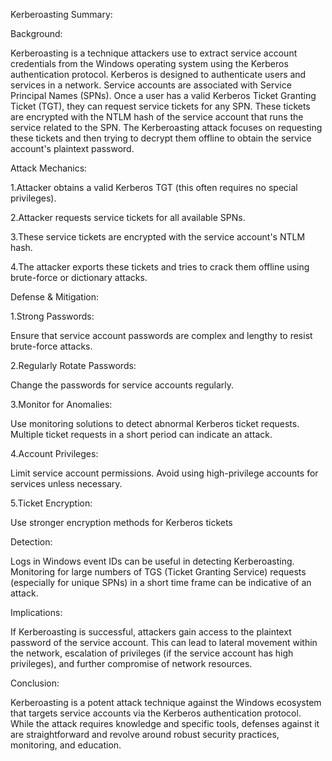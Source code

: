 Kerberoasting Summary:

Background:

Kerberoasting is a technique attackers use to extract service account credentials from the Windows operating system using the Kerberos authentication protocol.
Kerberos is designed to authenticate users and services in a network.
Service accounts are associated with Service Principal Names (SPNs).
Once a user has a valid Kerberos Ticket Granting Ticket (TGT), they can request service tickets for any SPN. These tickets are encrypted with the NTLM hash of the service account that runs the service related to the SPN.
The Kerberoasting attack focuses on requesting these tickets and then trying to decrypt them offline to obtain the service account's plaintext password.

Attack Mechanics:

1.Attacker obtains a valid Kerberos TGT (this often requires no special privileges).

2.Attacker requests service tickets for all available SPNs.

3.These service tickets are encrypted with the service account's NTLM hash.

4.The attacker exports these tickets and tries to crack them offline using brute-force or dictionary attacks.

Defense & Mitigation:

1.Strong Passwords:

Ensure that service account passwords are complex and lengthy to resist brute-force attacks.

2.Regularly Rotate Passwords:

Change the passwords for service accounts regularly.

3.Monitor for Anomalies:

Use monitoring solutions to detect abnormal Kerberos ticket requests. Multiple ticket requests in a short period can indicate an attack.

4.Account Privileges:

Limit service account permissions. Avoid using high-privilege accounts for services unless necessary.

5.Ticket Encryption:

Use stronger encryption methods for Kerberos tickets

Detection:

Logs in Windows event IDs can be useful in detecting Kerberoasting.
Monitoring for large numbers of TGS (Ticket Granting Service) requests (especially for unique SPNs) in a short time frame can be indicative of an attack.
                                                                                                                                            
Implications:

If Kerberoasting is successful, attackers gain access to the plaintext password of the service account.
This can lead to lateral movement within the network, escalation of privileges (if the service account has high privileges), and further compromise of network resources.

Conclusion:

Kerberoasting is a potent attack technique against the Windows ecosystem that targets service accounts via the Kerberos authentication protocol.
While the attack requires knowledge and specific tools, defenses against it are straightforward and revolve around robust security practices, monitoring, and education.
